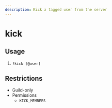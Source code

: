 ```yaml
---
description: Kick a tagged user from the server
---
```


# kick

## Usage

1. `!kick [@user]`

## Restrictions

* Guild-only
* Permissions
  * `KICK_MEMBERS`

